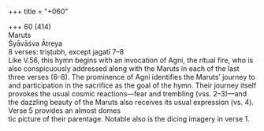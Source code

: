 +++
title = "+060"

+++
60 (414)  
Maruts  
Śyāvāśva Ātreya  
8 verses: triṣṭubh, except jagatī 7–8  
Like V.56, this hymn begins with an invocation of Agni, the ritual fire, who is also  conspicuously addressed along with the Maruts in each of the last three verses  (6–8). The prominence of Agni identifies the Maruts’ journey to and participation  in the sacrifice as the goal of the hymn. Their journey itself provokes the usual  cosmic reactions—fear and trembling (vss. 2–3)—and the dazzling beauty of the  Maruts also receives its usual expression (vs. 4). Verse 5 provides an almost domes  
tic picture of their parentage. Notable also is the dicing imagery in verse 1.  